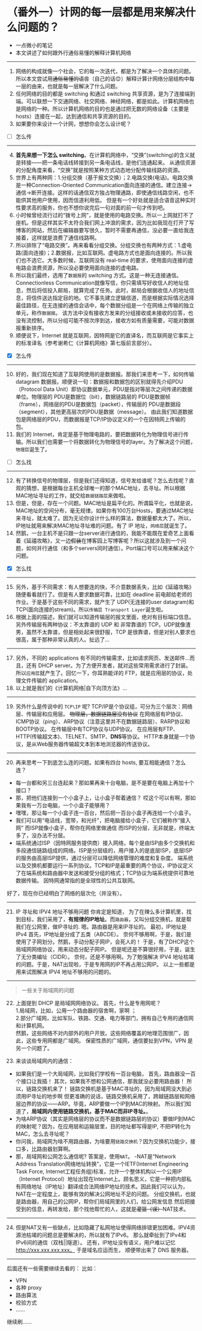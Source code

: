 # （番外一）计网的每一层都是用来解决什么问题的？



 
- 一点微小的笔记
- 本文讲述了如何跟外行通俗易懂的解释计算机网络

-------------------

1. 网络的构成就像一个社会，它的每一次迭代，都是为了解决一个具体的问题。所以本文尝试用~~通俗易懂的语言~~（自己的话😊）解释计算计网络分层结构中每一层的由来，也就是每一层解决了什么问题。
2. 任何网络的目的都是 switching 和通过 switching 共享资源，是为了连接端到端。可以联想一下交通网络、社交网络、神经网络，都是如此。计算机网络也是网络的一种。所以计算机网络的目的也是通过把无数的网络设备（主要是hosts）连接在一起，达到通信和共享资源的目的。
3. 如果要你来设计一个计网，想想你会怎么设计呢？
- [ ] 怎么传

----------

4. **首先来想一下怎么 switching**。在计算机网络中，“交换”(switching)的含义就是转接——把一条电话线转接到另一条电话线，是他们连通起来。
从通信资源的分配角度来看，“交换”就是按照某种方式动态地分配传输线路的资源。
5. 世界上有两种网：1.分组交换（基于报文交换）；2.电路交换(电话)。电路交换是一种Connection-Oriented Communication面向连接的通信。建立连接->通信->断开连接。这样的话通信双方独占物理通路，即使通信线路空闲，也不能供其他用户使用，因而信道利用低。  但是有一个好处就是适合语音这种实时性要求高的服务，你也不想你说完后一句对面的前一句才传到吧。
6. 小时候曾经流行过的“拨号上网”，就是使用的电路交换。所以一上网就打不了座机。但是这样其实不太符合我们网上冲浪的需求，因为比如我现在打开了写博客的网站，然后在编辑器要写很久，暂时不需要再通信，没必要一直给我连接着，这样就是浪费了通信线路啊。
7. 所以排除了“电路交换”。再来看看分组交换。分组交换也有两种方式：1.虚电路(面向连接)；2.数据报，比如互联网。虚电路方式也是面向连接的。所以我们也不选它。大多数时候，互联网没有 real-time 的要求，使用面向连接的虚电路会浪费资源，所以没必要使用面向连接的虚电路。
8. 所以我们最终，选用了`数据报`的 switching 方式。这是一种无连接通信。Connectionless Communication就像写信，你只需填写好收信人的地址信息，然后将信投入邮局，就算完成了任务。此时，邮局会根据收信人的地址信息，将信件送达指定目的地。它不事先建立逻辑信道，而是根据实际情况选择最佳路径，在无连接的通信会话中，每个数据分组是一个在网络上传输的独立单元，称作`数据报`。 该方法中没有接收方发来的分组接收或未接收的应答，也没有流控制，所以分组可能不按次序到达，接收方如有质量需要，可能对数据报重新排序。
9. 顺便说下，Internet 就是互联网，因特网是它的直译名，而互联网是它事实上的标准译名（参考谢希仁《计算机网络》第七版前言部分）。

- [x] 怎么传

------
10.  好的，我们现在知道了互联网使用的是数据报。那我们来思考一下，如何传输 datagram 数据报。顺便说一句：数据报和数据包的区别就得先介绍PDU（Protocol Data Unit）即协议数据单元，PDU是指对等层次之间传递的数据单位。物理层的 PDU是数据位（bit），数据链路层的 PDU是数据帧（frame），网络层的PDU是数据包（packet），传输层的 PDU是数据段（segment），其他更高层次的PDU是数据（message）。
由此我们知道数据包是网络层的PDU，而数据报是TCP/IP协议定义的一个在因特网上传输的包。
11. 我们的 Internet，肯定是基于物理电路的，要把数据转化为物理信号进行传输。所以我们也需要一个将数据转化为物理信号的layer。为了解决这个问题，`物理层`诞生了。

- [ ] 怎么找

----

12.  有了转换信号的物理层，但是我们还得知道，信号发给谁呢？怎么去找呢？直观的猜想，是根据每台主机全球唯一的那个MAC地址，去寻址。所以根据MAC地址寻址的工作，就交给`数据链路层`来做啦。
13.  但是，但是，存在一个问题。MAC地址是扁平化的。所谓扁平化，也就是说，MAC地址的空间分布，毫无规律。如果你有100万台Hosts，要通过MAC地址来寻址，就太难了。因为无论你设计什么样的算法，数据量都太大了。所以，IP地址就用来解决MAC地址寻址难的问题。有了 IP 地址，`网络层`就诞生了。
14.  然鹅，一台主机不是只跟一台server进行通信的，我能不能既在爱奇艺上面看着《延禧攻略》，又一边~~假装~~在博客园上写博客呢？所以这就涉及到一个问题，如何并行通信（和多个servers同时通信）。Port端口号可以用来解决这个问题。
- [x] 怎么找

----
15. 另外，基于不同需求：有人想要连的快，不介意数据丢失，比如《延禧攻略》随便看看就行了。但是有人要求数据可靠，比如在 deadline 前电邮给老师的作业。于是基于这些不同的需求，就产生了 UDP(无连接的user datagram)和 TCP(面向连接的stream)。所以`传输层 Transport Layer`诞生啦。
16. 根据上面的描述，我们就可以知道传输层的报文里面，绝对有目标端口信息。另外传输层有两种协议：不太靠谱的 UDP 和 非常靠谱的 TCP。UDP就像渣男，虽然不太靠谱，但是相处起来很舒服，TCP 是很靠谱，但是对别人要求也很高，属于那种非常认真的人。扯远了...

------

17. 另外，不同的 applications 有不同的传输需求，比如请求网页、发送邮件...而且，还有 DHCP server。为了方便开发者，就对这些常用需求进行了封装。所以`应用层`就产生了。回忆一下，你耳熟能详的 FTP，就是应用层的协议，处理文件传输的 application。
18. 以上就是我们的《计算机网络|自下向顶方法》...

----
19. 另外什么是传说中的 `TCP\IP` 呢?
TCP/IP是个协议组，可分为三个层次：网络层、传输层和应用层。
~~物理层，数据链路层没有协议~~
在网络层有IP协议、ICMP协议（ping）、ARP协议（注意这里并不在数据链路层）、RARP协议和BOOTP协议。
在传输层中有TCP协议与UDP协议。
在应用层有FTP、HTTP(传输超文本)、TELNET、SMTP、**DNS**等协议。
HTTP本身就是一个协议，是从Web服务器传输超文本到本地浏览器的传送协议。

----

20. 再来思考一下到底怎么连的问题。如果有四台 hosts, 要互相能通信？怎么连？
- 每一台都和另三台连起来？那如果再来十台电脑，是不是要在电脑上再加十个接口？
- 那，把他们连接到一个小盒子上，让小盒子帮着通信？ 哎这个可以有啊，那如果我有一万台电脑，一个小盒子能够用？
- 嘿嘿，那让每一个小盒子连一百台，然后把一百台小盒子再连给一个小盒子。
- 我们可以用“电话线，宽带，和光纤”，把电脑接给小盒子，它们被称作“接入网” 而ISP就像小盒子，帮你在网络里做通信 而ISP的分层，无非就是，终端太多了，没办法不分层。
- 端系统通过ISP（因特网服务提供商）接入网络，每个是由ISP由多个交换机和多段通信链路组成的网络。ISP是分层级的，用户接入的是底层ISP，底层ISP的服务由高层ISP提供，通过分层可以降低网络管理的难度和复杂度。
端系统以及交换机都要运行一系列协议。TCP和IP是最重要的两个协议，IP协议定义了在端系统和路由器中发送和接受分组的格式；TCP协议为端系统提供可靠地数据传输。
因特网通常指的是全球性的公共互联网。

好了，现在你已经明白了网络的层次化（并没有）。

----
21.  IP 寻址和 IPV4 地址不够用问题
你肯定是知道， 为了在辣么多计算机里，找到目标，我们采用了，**有规律的IP地址**。而`路由器`，又叫分组交换机，就是帮我们在公网里，做IP寻址的.
嗯。路由器是用来IP寻址的。
最初，IP地址是IPv4 首先，IP地址是分成了五类（ABCDE）。
奈何不够用啊，于是，我们是使用了子网划分。然鹅，手动分配子网IP，会死人的！ 于是，有了DHCP这个局域网网络协议，用来动态分配子网IP。
但是呢还是不算很好用，于是，诞生了无分类编址（CIDR）。
奈何，还是不够用啊。为了勉强解决 IPV4 地址枯竭的问题。于是，NAT出现啦，于是专用网的IP不再占用公网IP。
以上一些都是用来试图解决 IPV4 地址不够用的问题的。

-------
> 一些关于局域网的问题

22. 上面提到 DHCP 是局域网网络协议。
	首先，什么是专用网呢？<br> 1.局域网，比如，公用一个路由器的宿舍啊，家啊 ；<br>2.部分广域网，比如军队、铁路、交通、电力等部门，拥有自己专用的通信网和计算机网。<br>然鹅，这些网络不对内部外的用户开放。这些网络覆盖的地理范围很广，因此，这些专用网都是广域网。
保密性质的广域网，通信要扯到VPN，VPN 是另一个问题了。

23. 来谈谈局域网内的通信： 
-	如果我们是一个大局域网，比如我们学校有一百台电脑， 首先，路由器没一百个接口让我插！ 其次，如果我不想和公网通信，那我就没必要用路由器！ 所以，链路交换机来了！
链路交换机是基于MAC寻址的，因为局域网没大到必须用IP寻址的地步啊 但更准确的说话，链路交换机采用了，跨越链路层和网络层边界的协议——ARP。毕竟，ARP要做一个IP到MAC的映射。
所以我们知道了，**局域网内使用链路交换机，基于MAC而非IP寻址。**。
-	 为啥ARP协议（其实是网络层的协议而不是数据链路层的协议）要做IP到MAC的映射呢？因为，在应用层和运输层里，目的地址都写得是IP, 不把IP转化为MAC，怎么去寻址呢？
-	你问我，局域网为啥不用路由器，为啥要用`链路交换机`？因为交换机功能少，接口多，比路由器划算啊。
-	 那，局域网和公网怎么通信呢? 答案是，使用`NAT`。
-NAT是“Network Address Translation网络地址转换”，它是一个IETF(Internet Engineering Task Force, Internet工程任务组)标准，允许一个整体机构以一个公用IP（Internet Protocol）地址出现在Internet上。顾名思义，它是一种把内部私有网络地址（IP地址）翻译成合法网络IP地址的技术。因此我们可以认为，NAT在一定程度上，能够有效的解决公网地址不足的问题。
分组交换机，也就是路由器，用自己的公网IP，帮你们局域网里的人们，给公网发信息 然后把接受到的信息，再转发给，那个找他帮忙的人，这就是~~灌篮（误）~~NAT技术。

-------------------------------------------

24. 但是NAT又有一些缺点，比如隐藏了私网地址使得网络排错更加困难。IPV4资源池枯竭的问题总是要解决的，所以就有了IPv6。 那么就牵扯到了IPv4和IPv6间的通信（双栈||隧道）。
还有，IP地址没有语义，用户难以记忆 http://xxx.xxx.xxx.xxx。 于是域名应运而生， 顺便带出来了 DNS 服务器。



------------------------------
后面还有一些需要继续去看的：
比如：
- VPN
- 各种 proxy
- 路由算法
- 校验方式
- ......

继续刷......




